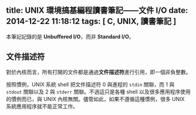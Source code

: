title: UNIX 環境搞基編程讀書筆記——文件 I/O
date: 2014-12-22 11:18:12
tags: [ C, UNIX, 讀書筆記 ]
---

本筆記記錄的是 **Unbuffered I/O**，而非 **Standard I/O**。

## 文件描述符

對於內核而言，所有打開的文件都是通過**文件描述符**進行引用，即一個非負整數。

按照慣例，UNIX 系統 shell 把文件描述符 0 與進程的 `stdin` 關聯，而 1 與 `stdout` 關聯以及 2 與 `stderr` 關聯。不過這只是各種 shell 以及很多應用程序使用的慣例而已，與 UNIX 內核無關。儘管如此，如果不遵循這種慣例，很多 UNIX 系統應用程序就不能正常工作。

